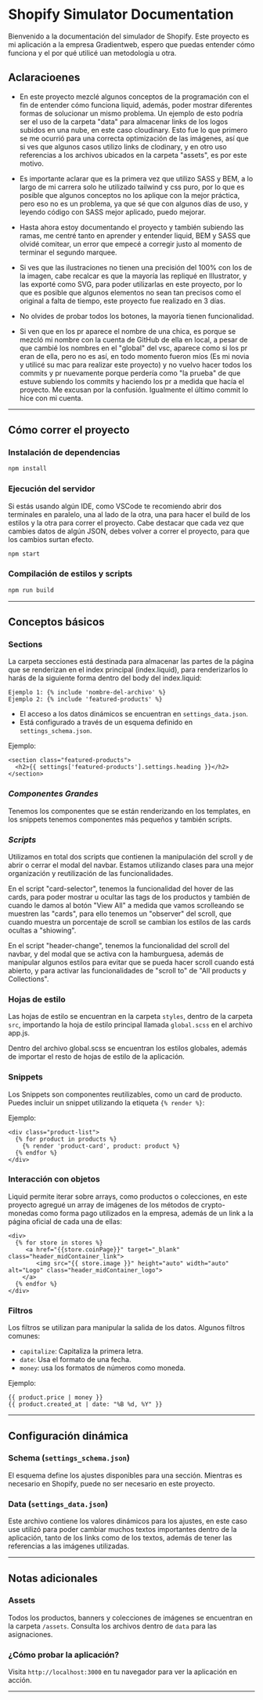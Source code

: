 # Shopify Simulator Documentation

Bienvenido a la documentación del simulador de Shopify. Este proyecto es mi aplicación a la empresa Gradientweb, espero que puedas entender cómo funciona y el por qué utilicé uan metodología u otra.

## **Aclaracioenes**

- En este proyecto mezclé algunos conceptos de la programación con el fin de entender cómo funciona liquid, además, poder mostrar diferentes formas de solucionar un mismo problema. Un ejemplo de esto podría ser el uso de la carpeta "data" para almacenar links de los logos subidos en una nube, en este caso cloudinary. Esto fue lo que primero se me ocurrió para una correcta optimización de las imágenes, así que si ves que algunos casos utilizo links de clodinary, y en otro uso referencias a los archivos ubicados en la carpeta "assets", es por este motivo.

- Es importante aclarar que es la primera vez que utilizo SASS y BEM, a lo largo de mi carrera solo he utilizado tailwind y css puro, por lo que es posible que algunos conceptos no los aplique con la mejor práctica, pero eso no es un problema, ya que sé que con algunos días de uso, y leyendo código con SASS mejor aplicado, puedo mejorar.

- Hasta ahora estoy documentando el proyecto y también subiendo las ramas, me centré tanto en aprender y entender liquid, BEM y SASS que olvidé comitear, un error que empecé a corregir justo al momento de terminar el segundo marquee.

- Si ves que las ilustraciones no tienen una precisión del 100% con los de la imagen, cabe recalcar es que la mayoría las repliqué en Illustrator, y las exporté como SVG, para poder utilizarlas en este proyecto, por lo que es posible que algunos elementos no sean tan precisos como el original a falta de tiempo, este proyecto fue realizado en 3 días.

- No olvides de probar todos los botones, la mayoría tienen funcionalidad.

- Si ven que en los pr aparece el nombre de una chica, es porque se mezcló mi nombre con la cuenta de GitHub de ella en local, a pesar de que cambié los nombres en el "global" del vsc, aparece como si los pr eran de ella, pero no es así, en todo momento fueron míos (Es mi novia y utilicé su mac para realizar este proyecto) y no vuelvo hacer todos los commits y pr nuevamente porque perdería como "la prueba" de que estuve subiendo los commits y haciendo los pr a medida que hacía el proyecto. Me excusan por la confusión. Igualmente el último commit lo hice con mi cuenta.

---

## **Cómo correr el proyecto**

### **Instalación de dependencias**

```bash
npm install
```

### **Ejecución del servidor**

Si estás usando algún IDE, como VSCode te recomiendo abrir dos terminales en paralelo, una al lado de la otra, una para hacer el build de los estilos y la otra para correr el proyecto. Cabe destacar que cada vez que cambies datos de algún JSON, debes volver a correr el proyecto, para que los cambios surtan efecto.

```bash
npm start
```

### **Compilación de estilos y scripts**

```bash
npm run build
```

---

## **Conceptos básicos**


### **Sections**

La carpeta secciones está destinada para almacenar las partes de la página que se renderizan en el index principal (index.liquid), para renderizarlos lo harás de la siguiente forma dentro del body del index.liquid:

```
Ejemplo 1: {% include 'nombre-del-archivo' %}
Ejemplo 2: {% include 'featured-products' %}
```


- El acceso a los datos dinámicos se encuentran en `settings_data.json`.
- Está configurado a través de un esquema definido en `settings_schema.json`.

Ejemplo:

```liquid
<section class="featured-products">
  <h2>{{ settings['featured-products'].settings.heading }}</h2>
</section>
```

### ***Componentes Grandes***

Tenemos los componentes que se están renderizando en los templates, en los snippets tenemos componentes más pequeños y también scripts.

### ***Scripts***

Utilizamos en total dos scripts que contienen la manipulación del scroll y de abrir o cerrar el modal del navbar. Estamos utilizando clases para una mejor organización y reutilización de las funcionalidades.

En el script "card-selector", tenemos la funcionalidad del hover de las cards, para poder mostrar u ocultar las tags de los productos y también de cuando le damos al botón "View All" a medida que vamos scrolleando se muestren las "cards", para ello tenemos un "observer" del scroll, que cuando muestra un porcentaje de scroll se cambian los estilos de las cards ocultas a "shiowing".

En el script "header-change", tenemos la funcionalidad del scroll del navbar, y del modal que se activa con la hamburguesa, además de manipular algunos estilos para evitar que se pueda hacer scroll cuando está abierto, y para activar las funcionalidades de "scroll to" de "All products y Collections".

### **Hojas de estilo**

Las hojas de estilo se encuentran en la carpeta `styles`, dentro de la carpeta `src`, importando la hoja de estilo principal llamada `global.scss` en el archivo app.js.

Dentro del archivo global.scss se encuentran los estilos globales, además de importar el resto de hojas de estilo de la aplicación.

### **Snippets**

Los Snippets son componentes reutilizables, como un card de producto. Puedes incluir un snippet utilizando la etiqueta `{% render %}`:

Ejemplo:

```liquid
<div class="product-list">
  {% for product in products %}
    {% render 'product-card', product: product %}
  {% endfor %}
</div>
```

### **Interacción con objetos**
Liquid permite iterar sobre arrays, como productos o colecciones, en este proyecto agregué un array de imágenes de los métodos de crypto-monedas como forma pago utilizados en la empresa, además de un link a la página oficial de cada una de ellas:

```liquid
<div>
  {% for store in stores %}
     <a href="{{store.coinPage}}" target="_blank" class="header_midContainer_link">
        <img src="{{ store.image }}" height="auto" width="auto" alt="Logo" class="header_midContainer_logo">
    </a>
  {% endfor %}
</div>
```

### **Filtros**
Los filtros se utilizan para manipular la salida de los datos. Algunos filtros comunes:

- `capitalize`: Capitaliza la primera letra.
- `date`: Usa el formato de una fecha.
- `money`: usa los formatos de números como moneda.

Ejemplo:

```liquid
{{ product.price | money }}
{{ product.created_at | date: "%B %d, %Y" }}
```

---

## **Configuración dinámica**

### **Schema (`settings_schema.json`)**

El esquema define los ajustes disponibles para una sección. Mientras es necesario en Shopify, puede no ser necesario en este proyecto.

### **Data (`settings_data.json`)**

Este archivo contiene los valores dinámicos para los ajustes, en este caso use utilizó para poder cambiar muchos textos importantes dentro de la aplicación, tanto de los links como de los textos, además de tener las referencias a las imágenes utilizadas.

---

## **Notas adicionales**

### **Assets**

Todos los productos, banners y colecciones de imágenes se encuentran en la carpeta `/assets`. Consulta los archivos dentro de `data` para las asignaciones.

### **¿Cómo probar la aplicación?**
Visita `http://localhost:3000` en tu navegador para ver la aplicación en acción.

---


